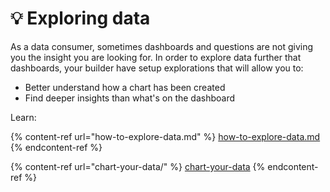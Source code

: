 # 💡 Exploring data

As a data consumer, sometimes dashboards and questions are not giving you the insight you are looking for. In order to explore data further that dashboards, your builder have setup explorations that will allow you to:

* Better understand how a chart has been created
* Find deeper insights than what's on the dashboard

Learn:

{% content-ref url="how-to-explore-data.md" %}
[how-to-explore-data.md](how-to-explore-data.md)
{% endcontent-ref %}

{% content-ref url="chart-your-data/" %}
[chart-your-data](chart-your-data/)
{% endcontent-ref %}
